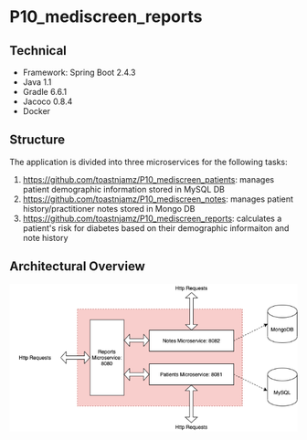 # P10_mediscreen_reports

## Technical
* Framework: Spring Boot 2.4.3
* Java 1.1
* Gradle 6.6.1
* Jacoco 0.8.4
* Docker

## Structure
The application is divided into three microservices for the following tasks:
1. https://github.com/toastnjamz/P10_mediscreen_patients: manages patient demographic information stored in MySQL DB
2. https://github.com/toastnjamz/P10_mediscreen_notes: manages patient history/practitioner notes stored in Mongo DB
3. https://github.com/toastnjamz/P10_mediscreen_reports: calculates a patient's risk for diabetes based on their demographic informaiton and note history

## Architectural Overview
![](Project10ArchitectureDiagram.png)
